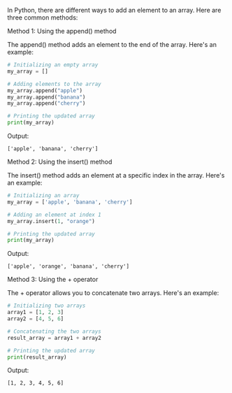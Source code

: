 In Python, there are different ways to add an element to an array. Here are three common methods:

Method 1: Using the append() method

The append() method adds an element to the end of the array. Here's an example:

```python
# Initializing an empty array
my_array = []

# Adding elements to the array
my_array.append("apple")
my_array.append("banana")
my_array.append("cherry")

# Printing the updated array
print(my_array)
```

Output:
```
['apple', 'banana', 'cherry']
```

Method 2: Using the insert() method

The insert() method adds an element at a specific index in the array. Here's an example:

```python
# Initializing an array
my_array = ['apple', 'banana', 'cherry']

# Adding an element at index 1
my_array.insert(1, "orange")

# Printing the updated array
print(my_array)
```

Output:
```
['apple', 'orange', 'banana', 'cherry']
```

Method 3: Using the + operator

The + operator allows you to concatenate two arrays. Here's an example:

```python
# Initializing two arrays
array1 = [1, 2, 3]
array2 = [4, 5, 6]

# Concatenating the two arrays
result_array = array1 + array2

# Printing the updated array
print(result_array)
```

Output:
```
[1, 2, 3, 4, 5, 6]
```